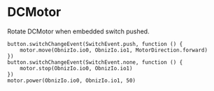 # DCMotor

Rotate DCMotor when embedded switch pushed.


```blocks
button.switchChangeEvent(SwitchEvent.push, function () {
    motor.move(ObnizIo.io0, ObnizIo.io1, MotorDirection.forward)
})
button.switchChangeEvent(SwitchEvent.none, function () {
    motor.stop(ObnizIo.io0, ObnizIo.io1)
})
motor.power(ObnizIo.io0, ObnizIo.io1, 50)


```